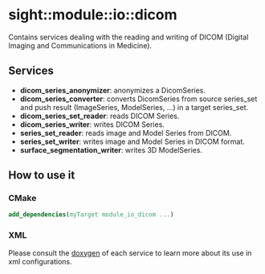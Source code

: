 # sight::module::io::dicom

Contains services dealing with the reading and writing of DICOM (Digital Imaging and Communications in Medicine).

## Services
- **dicom_series_anonymizer**: anonymizes a DicomSeries.
- **dicom_series_converter**: converts DicomSeries from source series_set and push result (ImageSeries, ModelSeries, ...) in a target series_set.
- **dicom_series_set_reader**: reads DICOM Series.
- **dicom_series_writer**: writes DICOM Series.
- **series_set_reader**: reads image and Model Series from DICOM.
- **series_set_writer**: writes image and Model Series in DICOM format.
- **surface_segmentation_writer**: writes 3D ModelSeries.

## How to use it

### CMake

```cmake
add_dependencies(myTarget module_io_dicom ...)
```

### XML

Please consult the [doxygen](https://sight.pages.ircad.fr/sight) of each service to learn more about its use in xml configurations.
